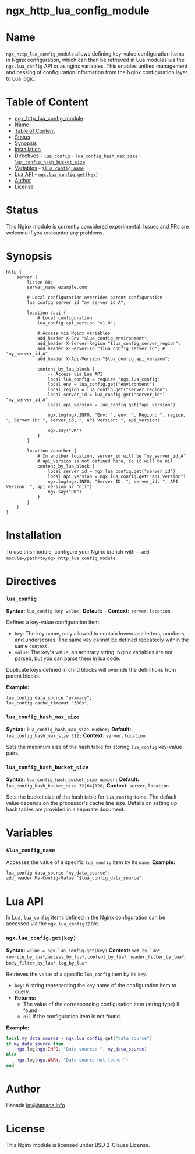 # ngx_http_lua_config_module

# Name
`ngx_http_lua_config_module` allows defining key-value configuration items in Nginx configuration, which can then be retrieved in Lua modules via the `ngx.lua_config` API or as nginx variables. This enables unified management and passing of configuration information from the Nginx configuration layer to Lua logic.

# Table of Content

- [ngx\_http\_lua\_config\_module](#ngx_http_lua_config_module)
- [Name](#name)
- [Table of Content](#table-of-content)
- [Status](#status)
- [Synopsis](#synopsis)
- [Installation](#installation)
- [Directives](#directives)
		- [`lua_config`](#lua_config)
		- [`lua_config_hash_max_size`](#lua_config_hash_max_size)
		- [`lua_config_hash_bucket_size`](#lua_config_hash_bucket_size)
- [Variables](#variables)
		- [`$lua_config_name`](#lua_config_name)
- [Lua API](#lua-api)
		- [`ngx.lua_config.get(key)`](#ngxlua_configgetkey)
- [Author](#author)
- [License](#license)

# Status
This Nginx module is currently considered experimental. Issues and PRs are welcome if you encounter any problems.

# Synopsis

```nginx
http {
    server {
        listen 80;
        server_name example.com;

        # Local configuration overrides parent configuration
        lua_config server_id "my_server_id_A";

        location /api {
            # Local configuration
            lua_config api_version "v1.0";

            # Access via Nginx variables
            add_header X-Env "$lua_config_environment";
            add_header X-Server-Region "$lua_config_server_region";
            add_header X-Server-Id "$lua_config_server_id"; # "my_server_id_A"
            add_header X-Api-Version "$lua_config_api_version";

            content_by_lua_block {
                -- Access via Lua API
				local lua_config = require "ngx.lua_config"
                local env = lua_config.get("environment")
                local region = lua_config.get("server_region")
                local server_id = lua_config.get("server_id") -- "my_server_id_A"
                local api_version = lua_config.get("api_version")

                ngx.log(ngx.INFO, "Env: ", env, ", Region: ", region, ", Server ID: ", server_id, ", API Version: ", api_version)

                ngx.say("OK")
            }
        }

        location /another {
            # In another location, server_id will be "my_server_id_A"
            # api_version is not defined here, so it will be nil
            content_by_lua_block {
                local server_id = ngx.lua_config.get("server_id")
                local api_version = ngx.lua_config.get("api_version")
                ngx.log(ngx.INFO, "Server ID: ", server_id, ", API Version: ", api_version or "nil")
                ngx.say("OK")
            }
        }
    }
}
```

# Installation
To use this module, configure your Nginx branch with `--add-module=/path/to/ngx_http_lua_config_module`.

# Directives

### `lua_config`

**Syntax:** `lua_config key value;`
**Default:** `-`
**Context:** `server`, `location`

Defines a key-value configuration item.
*   `key`: The key name, only allowed to contain lowercase letters, numbers, and underscores. The same key cannot be defined repeatedly within the same `context`.
*   `value`: The key's value, an arbitrary string. Nginx variables are not parsed, but you can parse them in lua code.

Duplicate keys defined in child blocks will override the definitions from parent blocks.

**Example:**

```nginx
lua_config data_source "primary";
lua_config cache_timeout "300s";
```

### `lua_config_hash_max_size`

**Syntax:** `lua_config_hash_max_size number;`
**Default:** `lua_config_hash_max_size 512;`
**Context:** `server`, `location`

Sets the maximum size of the hash table for storing `lua_config` key-value pairs.

### `lua_config_hash_bucket_size`

**Syntax:** `lua_config_hash_bucket_size number;`
**Default:** `lua_config_hash_bucket_size 32|64|128;`
**Context:** `server`, `location`

Sets the bucket size of the hash table for `lua_config` items. The default value depends on the processor's cache line size. Details on setting up hash tables are provided in a separate document.

# Variables

### `$lua_config_name`

Accesses the value of a specific `lua_config` item by its `name`.
**Example:**

```nginx
lua_config data_source "my_data_source";
add_header My-Config-Value "$lua_config_data_source";
```

# Lua API

In Lua, `lua_config` items defined in the Nginx configuration can be accessed via the `ngx.lua_config` table.

### `ngx.lua_config.get(key)`

**Syntax:** `value = ngx.lua_config.get(key)`
**Context:** `set_by_lua*`, `rewrite_by_lua*`, `access_by_lua*`, `content_by_lua*`, `header_filter_by_lua*`, `body_filter_by_lua*`, `log_by_lua*`

Retrieves the value of a specific `lua_config` item by its `key`.
*   `key`: A string representing the key name of the configuration item to query.
*   **Returns:**
    *   The value of the corresponding configuration item (string type) if found.
    *   `nil` if the configuration item is not found.

**Example:**

```lua
local my_data_source = ngx.lua_config.get("data_source")
if my_data_source then
    ngx.log(ngx.INFO, "Data source: ", my_data_source)
else
    ngx.log(ngx.WARN, "Data source not found!")
end
```

# Author
Hanada im@hanada.info

# License
This Nginx module is licensed under BSD 2-Clause License.